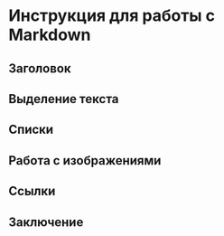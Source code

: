# Инструкция для работы с Markdown

## Заголовок

## Выделение текста

## Списки

## Работа с изображениями

## Ссылки

## Заключение

##